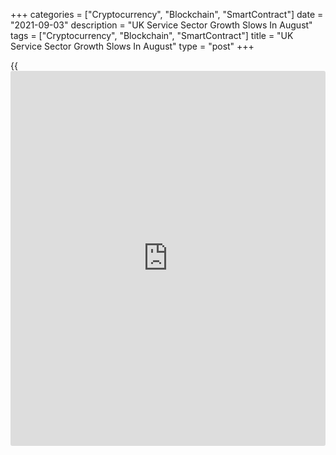 +++
categories = ["Cryptocurrency", "Blockchain", "SmartContract"]
date = "2021-09-03"
description = "UK Service Sector Growth Slows In August"
tags = ["Cryptocurrency", "Blockchain", "SmartContract"]
title = "UK Service Sector Growth Slows In August"
type = "post"
+++

{{<iframe id="large-banner" src="https://www.bounty.group/#slide=4.0" width="100%" height="600" scrolling="no" style="border: 0px solid rgb(216, 221, 230); border-radius: 3px;">}}

The UK service sector growth weakened in August largely due to supply
chain disruptions and the normalization of customer demand after the
initial loosening of pandemic restrictions, final survey data from IHS
Markit showed on Friday.

The Chartered Institute of Procurement & Supply final services
Purchasing Managers' Index dropped to 55.0 from 59.6 in the previous
month. The flash reading was 55.5.

The index has posted above the 50.0 no-change value in each of the past
six months, but the rate of expansion was the slowest since the service
sector returned to growth after lockdown.

There were widespread reports that shortages of staff and disrupted
supply chains had constrained growth in August. Staff recruitment picked
up to its strongest since the survey began in July 1996.

The overall rate of cost inflation eased since the previous month, but
was the second-fastest seen over the past 25 years. Prices charged
inflation eased only slightly from July's peak.

The survey showed that service providers remain highly optimistic about
the outlook for [business][1] activity growth during the next 12 month.

At 54.8 in August, the composite output index fell from 59.2 in July.
The score was also below the flash estimate of 55.3.

For comments and feedback [contact](https://www.playgroundfx.com/contact/): editorial@rtt[news](https://www.letsplayfx.com/blog/forex-news-website/).com

[Economic News][2]

 **What parts of the world are seeing the best (and worst) economic
performances lately? Click[here][3] to check out our [Econ Scorecard][3]
and find out! See up-to-the-moment [ranking](https://www.playgroundfx.com/blog/crypto-exchange-ranking/)s for the best and worst
performers in [GDP][4], [unemployment rate][5], [inflation][6] and much
more.**

   1. www.rtt[news](https://www.letsplayfx.com/blog/forex-news-website/).com/Content/Business.aspx
   2. www.rtt[news](https://www.letsplayfx.com/blog/forex-news-website/).com/Content/EconomicNews.aspx
   3. www.rtt[news](https://www.letsplayfx.com/blog/forex-news-website/).com/economic-scorecard/world-rank/PPI/highest-performance.aspx
   4. www.rtt[news](https://www.letsplayfx.com/blog/forex-news-website/).com/economic-scorecard/world-rank/GDP/highest-performance.aspx
   5. www.rtt[news](https://www.letsplayfx.com/blog/forex-news-website/).com/economic-scorecard/world-rank/unemployment-rate/lowest-performance.aspx
   6. www.rtt[news](https://www.letsplayfx.com/blog/forex-news-website/).com/economic-scorecard/world-rank/CPI/highest-performance.aspx